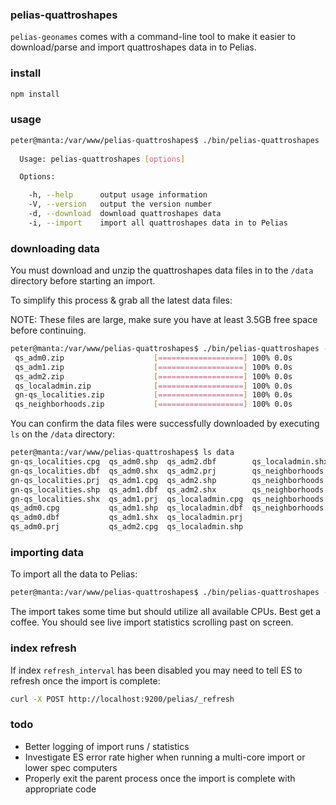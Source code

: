 
### pelias-quattroshapes

`pelias-geonames` comes with a command-line tool to make it easier to download/parse and import quattroshapes data in to Pelias.

### install

```bash
npm install
```

### usage

```bash
peter@manta:/var/www/pelias-quattroshapes$ ./bin/pelias-quattroshapes
  
  Usage: pelias-quattroshapes [options]

  Options:

    -h, --help      output usage information
    -V, --version   output the version number
    -d, --download  download quattroshapes data
    -i, --import    import all quattroshapes data in to Pelias

```

### downloading data

You must download and unzip the quattroshapes data files in to the `/data` directory before starting an import.

To simplify this process & grab all the latest data files:

NOTE: These files are large, make sure you have at least 3.5GB free space before continuing.

```bash
peter@manta:/var/www/pelias-quattroshapes$ ./bin/pelias-quattroshapes -d
 qs_adm0.zip                    [===================] 100% 0.0s
 qs_adm1.zip                    [===================] 100% 0.0s
 qs_adm2.zip                    [===================] 100% 0.0s
 qs_localadmin.zip              [===================] 100% 0.0s
 gn-qs_localities.zip           [===================] 100% 0.0s
 qs_neighborhoods.zip           [===================] 100% 0.0s
```

You can confirm the data files were successfully downloaded by executing `ls` on the `/data` directory:

```bash
peter@manta:/var/www/pelias-quattroshapes$ ls data
gn-qs_localities.cpg  qs_adm0.shp  qs_adm2.dbf        qs_localadmin.shx
gn-qs_localities.dbf  qs_adm0.shx  qs_adm2.prj        qs_neighborhoods.cpg
gn-qs_localities.prj  qs_adm1.cpg  qs_adm2.shp        qs_neighborhoods.dbf
gn-qs_localities.shp  qs_adm1.dbf  qs_adm2.shx        qs_neighborhoods.prj
gn-qs_localities.shx  qs_adm1.prj  qs_localadmin.cpg  qs_neighborhoods.shp
qs_adm0.cpg           qs_adm1.shp  qs_localadmin.dbf  qs_neighborhoods.shx
qs_adm0.dbf           qs_adm1.shx  qs_localadmin.prj
qs_adm0.prj           qs_adm2.cpg  qs_localadmin.shp
```

### importing data

To import all the data to Pelias:

```bash
peter@manta:/var/www/pelias-quattroshapes$ ./bin/pelias-quattroshapes -d
```

The import takes some time but should utilize all available CPUs. Best get a coffee. You should see live import statistics scrolling past on screen.

### index refresh

If index `refresh_interval` has been disabled you may need to tell ES to refresh once the import is complete:

```bash
curl -X POST http://localhost:9200/pelias/_refresh
```

### todo

- Better logging of import runs / statistics
- Investigate ES error rate higher when running a multi-core import or lower spec computers
- Properly exit the parent process once the import is complete with appropriate code
